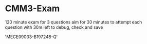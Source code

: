 # CMM3-Exam

120 minute exam for 3 questions
aim for 30 minutes to attempt each question
with 30m left to debug, check and save

'MECE09033-B197248-Q'
